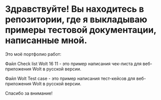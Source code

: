 # Здравствуйте! Вы находитесь в репозитории, где я выкладываю примеры тестовой документации, написанные мной.

Это моё портфолио работ:

Файл Check list Wolt 16 11 - это пример написания чек-листа для веб-приложения Wolt в русской версии.

Файл Wolt Test case - это пример написания тест-кейсов для веб-приложения Wolt в русской версии.

Спасибо за внимание!
